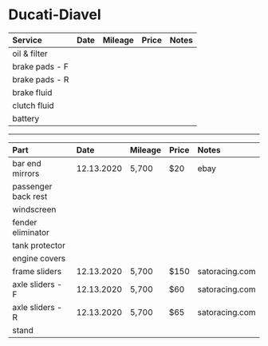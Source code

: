 # Ducati-Diavel

| Service         | Date            | Mileage         | Price           | Notes           |
| :-------------- | :-------------- | --------------- | --------------- | :-------------- |
| oil & filter    |                 |                 |                 |                 |
| brake pads - F  |                 |                 |                 |                 |
| brake pads - R  |                 |                 |                 |                 |
| brake fluid     |                 |                 |                 |                 |
| clutch fluid    |                 |                 |                 |                 |
| battery         |                 |                 |                 |                 |

*****

| Part                 | Date            | Mileage         | Price           | Notes           |
| :------------------- | :-------------- | --------------- | --------------- | :-------------- |
| bar end mirrors      | 12.13.2020      | 5,700           | $20             | ebay            |
| passenger back rest  |                 |                 |                 |                 |
| windscreen           |                 |                 |                 |                 |
| fender eliminator    |                 |                 |                 |                 |
| tank protector       |                 |                 |                 |                 |
| engine covers        |                 |                 |                 |                 |
| frame sliders        | 12.13.2020      | 5,700           | $150            | satoracing.com  |
| axle sliders - F     | 12.13.2020      | 5,700           | $60             | satoracing.com  |
| axle sliders - R     | 12.13.2020      | 5,700           | $65             | satoracing.com  |
| stand                |                 |                 |                 |                 |
